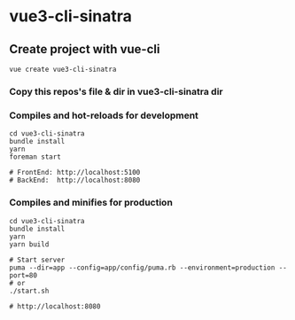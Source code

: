 # vue3-cli-sinatra

## Create project with vue-cli
```
vue create vue3-cli-sinatra
```

### Copy this repos's file & dir in vue3-cli-sinatra dir

### Compiles and hot-reloads for development
```
cd vue3-cli-sinatra
bundle install
yarn
foreman start

# FrontEnd: http://localhost:5100
# BackEnd:  http://localhost:8080
```

### Compiles and minifies for production
```
cd vue3-cli-sinatra
bundle install
yarn
yarn build

# Start server
puma --dir=app --config=app/config/puma.rb --environment=production --port=80
# or
./start.sh

# http://localhost:8080
```
